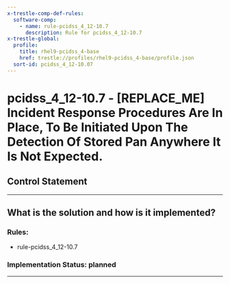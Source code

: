 ```yaml
---
x-trestle-comp-def-rules:
  software-comp:
    - name: rule-pcidss_4_12-10.7
      description: Rule for pcidss_4_12-10.7
x-trestle-global:
  profile:
    title: rhel9-pcidss_4-base
    href: trestle://profiles/rhel9-pcidss_4-base/profile.json
  sort-id: pcidss_4_12-10.07
---
```


# pcidss_4_12-10.7 - \[REPLACE_ME\] Incident Response Procedures Are In Place, To Be Initiated Upon The Detection Of Stored Pan Anywhere It Is Not Expected.

## Control Statement

______________________________________________________________________

## What is the solution and how is it implemented?

<!-- For implementation status enter one of: implemented, partial, planned, alternative, not-applicable -->

<!-- Note that the list of rules under ### Rules: is read-only and changes will not be captured after assembly to JSON -->

<!-- Add control implementation description here for control: pcidss_4_12-10.7 -->

### Rules:

  - rule-pcidss_4_12-10.7

### Implementation Status: planned

______________________________________________________________________
